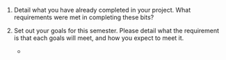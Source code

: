1. Detail what you have already completed in your project. What requirements were met in completing these bits?


2. Set out your goals for this semester. Please detail what the requirement is that each goals will meet, and how you expect to meet it.

	- 
